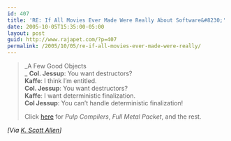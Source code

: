 ```yaml
---
id: 407
title: 'RE: If All Movies Ever Made Were Really About Software&#8230;'
date: 2005-10-05T15:35:00-05:00
layout: post
guid: http://www.rajapet.com/?p=407
permalink: /2005/10/05/re-if-all-movies-ever-made-were-really/
---
```

> _A Few Good Objects  
>_ **Col. Jessup**: You want destructors?  
> **Kaffe**: I think I&#8217;m entitled.  
> **Col. Jessup**: You want destructors?  
> **Kaffe**: I want deterministic finalization.  
> **Col Jessup**: You can&#8217;t handle deterministic finalization!
> 
> Click [here](http://odetocode.com/Blogs/scott/archive/2005/10/03/2307.asp "K. Scott Allen") for _Pulp Compilers_, _Full Metal Packet_, and the rest.

_[Via [K. Scott Allen](http://odetocode.com/Blogs/scott)]_